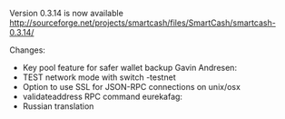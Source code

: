 Version 0.3.14 is now available
http://sourceforge.net/projects/smartcash/files/SmartCash/smartcash-0.3.14/

Changes:
* Key pool feature for safer wallet backup
Gavin Andresen:
* TEST network mode with switch -testnet
* Option to use SSL for JSON-RPC connections on unix/osx
* validateaddress RPC command
eurekafag:
* Russian translation
